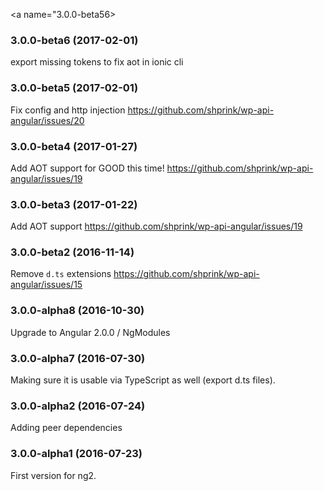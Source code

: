 <a name="3.0.0-beta56></a>
### 3.0.0-beta6 (2017-02-01)

export missing tokens to fix aot in ionic cli

<a name="3.0.0-beta5"></a>
### 3.0.0-beta5 (2017-02-01)

Fix config and http injection <https://github.com/shprink/wp-api-angular/issues/20>

<a name="3.0.0-beta4"></a>
### 3.0.0-beta4 (2017-01-27)

Add AOT support for GOOD this time! <https://github.com/shprink/wp-api-angular/issues/19>

<a name="3.0.0-beta3"></a>
### 3.0.0-beta3 (2017-01-22)

Add AOT support <https://github.com/shprink/wp-api-angular/issues/19>

<a name="3.0.0-beta2"></a>
### 3.0.0-beta2 (2016-11-14)

Remove `d.ts` extensions <https://github.com/shprink/wp-api-angular/issues/15>

<a name="3.0.0-alpha8"></a>
### 3.0.0-alpha8 (2016-10-30)

Upgrade to Angular 2.0.0 / NgModules

<a name="3.0.0-alpha7"></a>
### 3.0.0-alpha7 (2016-07-30)

Making sure it is usable via TypeScript as well (export d.ts files).


<a name="3.0.0-alpha2"></a>
### 3.0.0-alpha2 (2016-07-24)

Adding peer dependencies 

<a name="3.0.0-alpha1"></a>
### 3.0.0-alpha1 (2016-07-23)

First version for ng2. 
